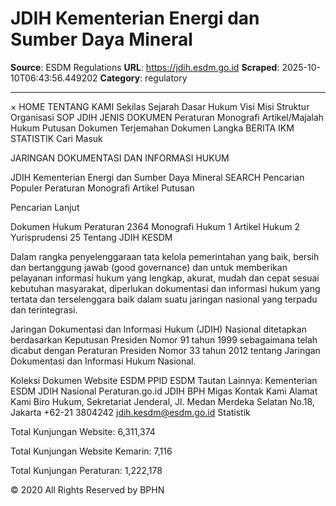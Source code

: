 # JDIH Kementerian Energi dan Sumber Daya Mineral

**Source**: ESDM Regulations
**URL**: https://jdih.esdm.go.id
**Scraped**: 2025-10-10T06:43:56.449202
**Category**: regulatory

---

×
HOME
TENTANG KAMI
Sekilas Sejarah
Dasar Hukum
Visi
Misi
Struktur Organisasi
SOP JDIH
JENIS DOKUMEN
Peraturan
Monografi
Artikel/Majalah Hukum
Putusan
Dokumen Terjemahan
Dokumen Langka
BERITA
IKM
STATISTIK
Cari
 Masuk

JARINGAN DOKUMENTASI DAN INFORMASI HUKUM

JDIH Kementerian Energi dan Sumber Daya Mineral
SEARCH
Pencarian Populer 
Peraturan Monografi Artikel Putusan




Pencarian Lanjut

Dokumen Hukum
Peraturan
2364
Monografi Hukum
1
Artikel Hukum
2
Yurisprudensi
25
Tentang JDIH KESDM

Dalam rangka penyelenggaraan tata kelola pemerintahan yang baik, bersih dan bertanggung jawab (good governance) dan untuk memberikan pelayanan informasi hukum yang lengkap, akurat, mudah dan cepat sesuai kebutuhan masyarakat, diperlukan dokumentasi dan informasi hukum yang tertata dan terselenggara baik dalam suatu jaringan nasional yang terpadu dan terintegrasi.

Jaringan Dokumentasi dan Informasi Hukum (JDIH) Nasional ditetapkan berdasarkan Keputusan Presiden Nomor 91 tahun 1999 sebagaimana telah dicabut dengan Peraturan Presiden Nomor 33 tahun 2012 tentang Jaringan Dokumentasi dan Informasi Hukum Nasional.

Koleksi Dokumen
Website ESDM
PPID ESDM
Tautan Lainnya:
Kementerian ESDM
JDIH Nasional
Peraturan.go.id
JDIH BPH Migas
Kontak Kami
 Alamat Kami Biro Hukum, Sekretariat Jenderal, Jl. Medan Merdeka Selatan No.18, Jakarta
 +62-21 3804242
 jdih.kesdm@esdm.go.id
Statistik

Total Kunjungan Website: 6,311,374

Total Kunjungan Website Kemarin: 7,116

Total Kunjungan Peraturan: 1,222,178

   

© 2020 All Rights Reserved by BPHN
